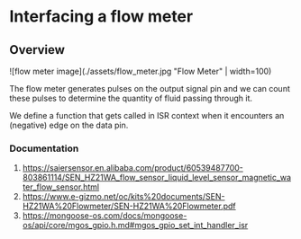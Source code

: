 # Interfacing a flow meter

## Overview

![flow meter image](./assets/flow_meter.jpg "Flow Meter" | width=100)

The flow meter generates pulses on the output signal pin and we can count these pulses to
determine the quantity of fluid passing through it.

We define a function that gets called in ISR context when it encounters an (negative)
edge on the data pin.

### Documentation

1. https://saiersensor.en.alibaba.com/product/60539487700-803861114/SEN_HZ21WA_flow_sensor_liquid_level_sensor_magnetic_water_flow_sensor.html
2. https://www.e-gizmo.net/oc/kits%20documents/SEN-HZ21WA%20Flowmeter/SEN-HZ21WA%20Flowmeter.pdf
3. https://mongoose-os.com/docs/mongoose-os/api/core/mgos_gpio.h.md#mgos_gpio_set_int_handler_isr
